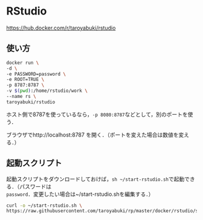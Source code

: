 # RStudio

https://hub.docker.com/r/taroyabuki/rstudio

## 使い方

```bash
docker run \
-d \
-e PASSWORD=password \
-e ROOT=TRUE \
-p 8787:8787 \
-v $(pwd):/home/rstudio/work \
--name rs \
taroyabuki/rstudio
```

ホスト側で8787を使っているなら，`-p 8080:8787`などとして，別のポートを使う．

ブラウザでhttp://localhost:8787 を開く．（ポートを変えた場合は数値を変える．）

## 起動スクリプト

起動スクリプトをダウンロードしておけば，`sh ~/start-rstudio.sh`で起動できる．（パスワードは`password`．変更したい場合は~/start-rstudio.shを編集する．）

```bash
curl -o ~/start-rstudio.sh \
https://raw.githubusercontent.com/taroyabuki/rp/master/docker/rstudio/start-rstudio.sh
```
